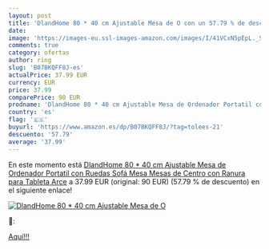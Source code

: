 ```yaml
---
layout: post
title: 'DlandHome 80 * 40 cm Ajustable Mesa de O con un 57.79 % de descuento'
date: 
image: 'https://images-eu.ssl-images-amazon.com/images/I/41VCxN5pEpL._SL200_.jpg'
comments: true
category: ofertas
author: ring
slug: 'B07BKQFF8J-es'
actualPrice: 37.99 EUR
currency: EUR
price: 37.99
comparePrice: 90 EUR
prodname: 'DlandHome 80 * 40 cm Ajustable Mesa de Ordenador Portatil con Ruedas Sofá Mesa Mesas de Centro con Ranura para Tableta  Arce'
country: 'es'
flag: '🇪🇸'
buyurl: 'https://www.amazon.es/dp/B07BKQFF8J/?tag=tolees-21'
descuento: '57.79'
average: '37.99'
---
```


En este momento está [DlandHome 80 * 40 cm Ajustable Mesa de Ordenador Portatil con Ruedas Sofá Mesa Mesas de Centro con Ranura para Tableta  Arce](https://www.amazon.es/dp/B07BKQFF8J/?tag=tolees-21) a 37.99 EUR (original: 90 EUR) (57.79 %  de descuento) en el siguiente enlace!

[![DlandHome 80 * 40 cm Ajustable Mesa de O](https://images-eu.ssl-images-amazon.com/images/I/41VCxN5pEpL._SL200_.jpg)](https://www.amazon.es/dp/B07BKQFF8J/?tag=tolees-21)

🔎:


[Aquí!!!](https://www.amazon.es/dp/B07BKQFF8J/?tag=tolees-21)
